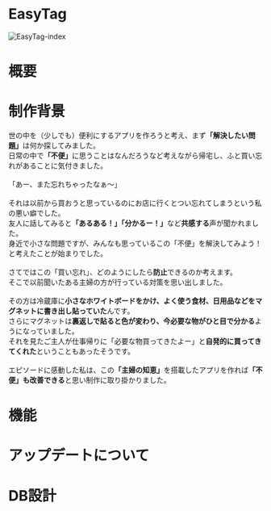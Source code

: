 # EasyTag
![EasyTag-index](https://user-images.githubusercontent.com/59213808/77808660-99da8e80-70cf-11ea-8c33-c01757959cc8.jpg)

# 概要

# 制作背景
世の中を（少しでも）便利にするアプリを作ろうと考え、まず<b>「解決したい問題」</b>は何か探してみました。<br>
日常の中で<b>「不便」</b>に思うことはなんだろうなど考えながら帰宅し、ふと買い忘れがあることに気付きました。<br>
<br>
「あー、また忘れちゃったなぁ〜」<br>
<br>
それは以前から買おうと思っているのにお店に行くとつい忘れてしまうという私の悪い癖でした。<br>
友人に話してみると<b>「あるある！」「分かるー！」</b>など<b>共感する</b>声が聞かれました。<br>
身近で小さな問題ですが、みんなも思っているこの「不便」を解決してみよう！と考えたことが始まりでした。<br>
<br>
さてではこの「買い忘れ」、どのようにしたら<b>防止</b>できるのか考えます。<br>
そこで以前聞いたある主婦の方が行っている対策を思い出しました。<br>
<br>
その方は冷蔵庫に<b>小さなホワイトボードをかけ、よく使う食材、日用品などをマグネットに書き出し貼っていた</b>んです。<br>
さらにマグネットは<b>裏返しで貼ると色が変わり、今必要な物がひと目で分かる</b>ようになっていました。<br>
それを見たご主人が仕事帰りに「必要な物買ってきたよー」と<b>自発的に買ってきてくれた</b>ということもあったそうです。<br>
<br>
エピソードに感動した私は、この<b>「主婦の知恵」</b>を搭載したアプリを作れば<b>「不便」も改善できる</b>と思い制作に取り掛かりました。

# 機能

# アップデートについて

# DB設計
